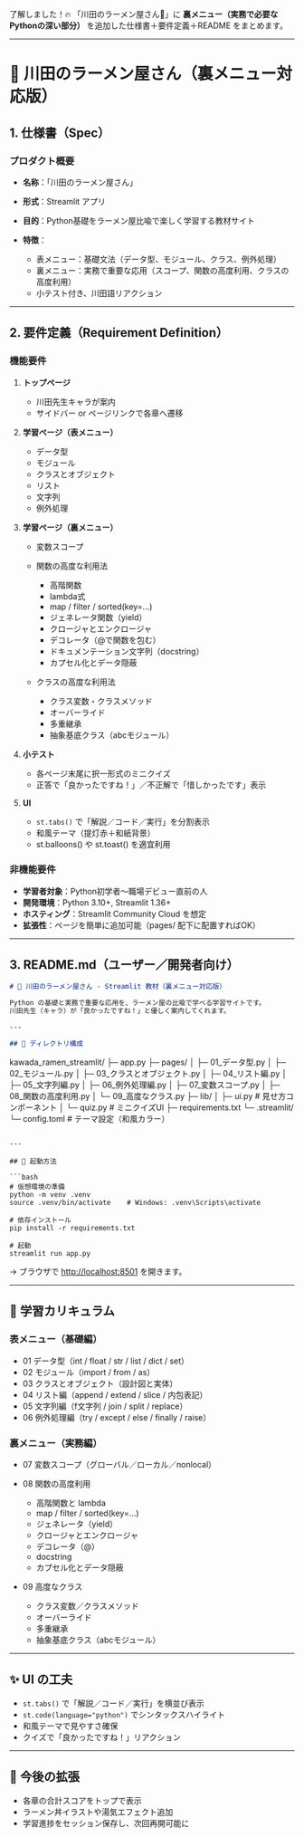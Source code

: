 了解しました！🔥
「川田のラーメン屋さん🍜」に **裏メニュー（実務で必要なPythonの深い部分）** を追加した仕様書＋要件定義＋README をまとめます。

---

# 🍜 川田のラーメン屋さん（裏メニュー対応版）

## 1. 仕様書（Spec）

### プロダクト概要

* **名称**：「川田のラーメン屋さん」
* **形式**：Streamlit アプリ
* **目的**：Python基礎をラーメン屋比喩で楽しく学習する教材サイト
* **特徴**：

  * 表メニュー：基礎文法（データ型、モジュール、クラス、例外処理）
  * 裏メニュー：実務で重要な応用（スコープ、関数の高度利用、クラスの高度利用）
  * 小テスト付き、川田語リアクション

---

## 2. 要件定義（Requirement Definition）

### 機能要件

1. **トップページ**

   * 川田先生キャラが案内
   * サイドバー or ページリンクで各章へ遷移

2. **学習ページ（表メニュー）**

   * データ型
   * モジュール
   * クラスとオブジェクト
   * リスト
   * 文字列
   * 例外処理

3. **学習ページ（裏メニュー）**

   * 変数スコープ
   * 関数の高度な利用法

     * 高階関数
     * lambda式
     * map / filter / sorted(key=…)
     * ジェネレータ関数（yield）
     * クロージャとエンクロージャ
     * デコレータ（@で関数を包む）
     * ドキュメンテーション文字列（docstring）
     * カプセル化とデータ隠蔽
   * クラスの高度な利用法

     * クラス変数・クラスメソッド
     * オーバーライド
     * 多重継承
     * 抽象基底クラス（abcモジュール）

4. **小テスト**

   * 各ページ末尾に択一形式のミニクイズ
   * 正答で「良かったですね！」／不正解で「惜しかったです」表示

5. **UI**

   * `st.tabs()` で「解説／コード／実行」を分割表示
   * 和風テーマ（提灯赤＋和紙背景）
   * st.balloons() や st.toast() を適宜利用

### 非機能要件

* **学習者対象**：Python初学者〜職場デビュー直前の人
* **開発環境**：Python 3.10+, Streamlit 1.36+
* **ホスティング**：Streamlit Community Cloud を想定
* **拡張性**：ページを簡単に追加可能（pages/ 配下に配置すればOK）

---

## 3. README.md（ユーザー／開発者向け）

```markdown
# 🍜 川田のラーメン屋さん - Streamlit 教材（裏メニュー対応版）

Python の基礎と実務で重要な応用を、ラーメン屋の比喩で学べる学習サイトです。
川田先生（キャラ）が「良かったですね！」と優しく案内してくれます。

---

## 📂 ディレクトリ構成

```

kawada\_ramen\_streamlit/
├─ app.py
├─ pages/
│  ├─ 01\_データ型.py
│  ├─ 02\_モジュール.py
│  ├─ 03\_クラスとオブジェクト.py
│  ├─ 04\_リスト編.py
│  ├─ 05\_文字列編.py
│  ├─ 06\_例外処理編.py
│  ├─ 07\_変数スコープ.py
│  ├─ 08\_関数の高度利用.py
│  └─ 09\_高度なクラス.py
├─ lib/
│  ├─ ui.py        # 見せ方コンポーネント
│  └─ quiz.py      # ミニクイズUI
├─ requirements.txt
└─ .streamlit/
└─ config.toml   # テーマ設定（和風カラー）

````

---

## 🚀 起動方法

```bash
# 仮想環境の準備
python -m venv .venv
source .venv/bin/activate    # Windows: .venv\Scripts\activate

# 依存インストール
pip install -r requirements.txt

# 起動
streamlit run app.py
````

→ ブラウザで [http://localhost:8501](http://localhost:8501) を開きます。

---

## 📘 学習カリキュラム

### 表メニュー（基礎編）

* 01 データ型（int / float / str / list / dict / set）
* 02 モジュール（import / from / as）
* 03 クラスとオブジェクト（設計図と実体）
* 04 リスト編（append / extend / slice / 内包表記）
* 05 文字列編（f文字列 / join / split / replace）
* 06 例外処理編（try / except / else / finally / raise）

### 裏メニュー（実務編）

* 07 変数スコープ（グローバル／ローカル／nonlocal）
* 08 関数の高度利用

  * 高階関数と lambda
  * map / filter / sorted(key=…)
  * ジェネレータ（yield）
  * クロージャとエンクロージャ
  * デコレータ（@）
  * docstring
  * カプセル化とデータ隠蔽
* 09 高度なクラス

  * クラス変数／クラスメソッド
  * オーバーライド
  * 多重継承
  * 抽象基底クラス（abcモジュール）

---

## ✨ UI の工夫

* `st.tabs()` で「解説／コード／実行」を横並び表示
* `st.code(language="python")` でシンタックスハイライト
* 和風テーマで見やすさ確保
* クイズで「良かったですね！」リアクション

---

## 🔮 今後の拡張

* 各章の合計スコアをトップで表示
* ラーメン丼イラストや湯気エフェクト追加
* 学習進捗をセッション保存し、次回再開可能に


